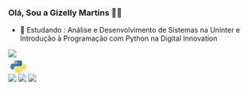 ### Olá, Sou a Gizelly Martins 🙋‍♀️

- 🌱 Estudando : Análise e Desenvolvimento de Sistemas na Uninter
 e Introdução à Programação com Python na Digital Innovation

<div>
  <a href="https://github.com/Gizellymartins">
  <img height="180em" src="https://github-readme-stats.vercel.app/api?username=Gizellymartins&show_icons=true&theme=tokyonight&include_all_commits=true&count_private=true"/>
  
</div>
 
 
 <img align="center" alt="Rafa-Python" height="30" width="40" src="https://raw.githubusercontent.com/devicons/devicon/master/icons/python/python-original.svg">
 
 
  <div> 
  <a href="https://instagram.com/gizellymartiins" target="_blank"><img src="https://img.shields.io/badge/-Instagram-%23E4405F?style=for-the-badge&logo=instagram&logoColor=white" target="_blank"></a>
  <a href="https://www.linkedin.com/in/gizelly-martins-895b97b0/" target="_blank"><img src="https://img.shields.io/badge/-LinkedIn-%230077B5?style=for-the-badge&logo=linkedin&logoColor=white" target="_blank"></a> 
  <a href = "mailto:gizelly.martins@hotmail.chttps://img.shields.io/badge/Microsoft_Outlook-0078D4?style=for-the-badge&logo=microsoft-outlook&logoColor=whitem"><img src=https://img.shields.io/badge/Microsoft_Outlook-0078D4?style=for-the-badge&logo=microsoft-outlook&logoColor=white target="_blank"></a>
 </div>   
